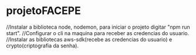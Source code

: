 # projetoFACEPE

//Instalar a biblioteca node, nodemon, para iniciar o projeto digitar "npm run start".
//Configurar o cli na maquina para receber as credencias do usuario.
//Instalar as bibliotecas aws-sdk(recebe as credencias do usuario) e crypto(criptografia da senha).
